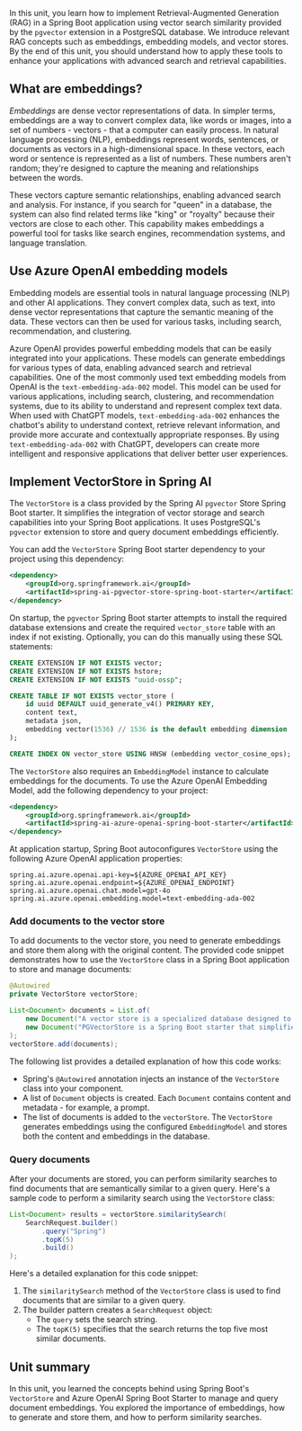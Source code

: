 In this unit, you learn how to implement Retrieval-Augmented Generation (RAG) in a Spring Boot application using vector search similarity provided by the `pgvector` extension in a PostgreSQL database. We introduce relevant RAG concepts such as embeddings, embedding models, and vector stores. By the end of this unit, you should understand how to apply these tools to enhance your applications with advanced search and retrieval capabilities.

## What are embeddings?

*Embeddings* are dense vector representations of data. In simpler terms, embeddings are a way to convert complex data, like words or images, into a set of numbers - vectors - that a computer can easily process. In natural language processing (NLP), embeddings represent words, sentences, or documents as vectors in a high-dimensional space. In these vectors, each word or sentence is represented as a list of numbers. These numbers aren't random; they're designed to capture the meaning and relationships between the words.

These vectors capture semantic relationships, enabling advanced search and analysis. For instance, if you search for "queen" in a database, the system can also find related terms like "king" or "royalty" because their vectors are close to each other. This capability makes embeddings a powerful tool for tasks like search engines, recommendation systems, and language translation.

## Use Azure OpenAI embedding models

Embedding models are essential tools in natural language processing (NLP) and other AI applications. They convert complex data, such as text, into dense vector representations that capture the semantic meaning of the data. These vectors can then be used for various tasks, including search, recommendation, and clustering.

Azure OpenAI provides powerful embedding models that can be easily integrated into your applications. These models can generate embeddings for various types of data, enabling advanced search and retrieval capabilities. One of the most commonly used text embedding models from OpenAI is the `text-embedding-ada-002` model. This model can be used for various applications, including search, clustering, and recommendation systems, due to its ability to understand and represent complex text data. When used with ChatGPT models, `text-embedding-ada-002` enhances the chatbot's ability to understand context, retrieve relevant information, and provide more accurate and contextually appropriate responses. By using `text-embedding-ada-002` with ChatGPT, developers can create more intelligent and responsive applications that deliver better user experiences.

## Implement VectorStore in Spring AI

The `VectorStore` is a class provided by the Spring AI `pgvector` Store Spring Boot starter. It simplifies the integration of vector storage and search capabilities into your Spring Boot applications. It uses PostgreSQL's `pgvector` extension to store and query document embeddings efficiently.

You can add the `VectorStore` Spring Boot starter dependency to your project using this dependency:

```xml
<dependency>
    <groupId>org.springframework.ai</groupId>
    <artifactId>spring-ai-pgvector-store-spring-boot-starter</artifactId>
</dependency>
```

On startup, the `pgvector` Spring Boot starter attempts to install the required database extensions and create the required `vector_store` table with an index if not existing. Optionally, you can do this manually using these SQL statements:

```sql
CREATE EXTENSION IF NOT EXISTS vector;
CREATE EXTENSION IF NOT EXISTS hstore;
CREATE EXTENSION IF NOT EXISTS "uuid-ossp";

CREATE TABLE IF NOT EXISTS vector_store (
    id uuid DEFAULT uuid_generate_v4() PRIMARY KEY,
    content text,
    metadata json,
    embedding vector(1536) // 1536 is the default embedding dimension
);

CREATE INDEX ON vector_store USING HNSW (embedding vector_cosine_ops);
```

The `VectorStore` also requires an `EmbeddingModel` instance to calculate embeddings for the documents. To use the Azure OpenAI Embedding Model, add the following dependency to your project:

```xml
<dependency>
    <groupId>org.springframework.ai</groupId>
    <artifactId>spring-ai-azure-openai-spring-boot-starter</artifactId>
</dependency>
```

At application startup, Spring Boot autoconfigures `VectorStore` using the following Azure OpenAI application properties:

```properties
spring.ai.azure.openai.api-key=${AZURE_OPENAI_API_KEY}
spring.ai.azure.openai.endpoint=${AZURE_OPENAI_ENDPOINT}
spring.ai.azure.openai.chat.model=gpt-4o
spring.ai.azure.openai.embedding.model=text-embedding-ada-002
```

### Add documents to the vector store

To add documents to the vector store, you need to generate embeddings and store them along with the original content. The provided code snippet demonstrates how to use the `VectorStore` class in a Spring Boot application to store and manage documents:

```java
@Autowired
private VectorStore vectorStore;

List<Document> documents = List.of(
    new Document("A vector store is a specialized database designed to store and manage high-dimensional vectors. ", Map.of("prompt", "What is Vector Store")),
    new Document("PGVectorStore is a Spring Boot starter that simplifies the integration of vector storage and search capabilities into your Spring Boot applications.", Map.of("prompt","Why Use PGVectorStore?"))
);
vectorStore.add(documents);
```

The following list provides a detailed explanation of how this code works:

- Spring's `@Autowired` annotation injects an instance of the `VectorStore` class into your component.
- A list of `Document` objects is created. Each `Document` contains content and metadata - for example, a prompt.
- The list of documents is added to the `vectorStore`. The `VectorStore` generates embeddings using the configured `EmbeddingModel` and stores both the content and embeddings in the database.

### Query documents

After your documents are stored, you can perform similarity searches to find documents that are semantically similar to a given query. Here's a sample code to perform a similarity search using the `VectorStore` class:

```java
List<Document> results = vectorStore.similaritySearch(
    SearchRequest.builder()
        .query("Spring")
        .topK(5)
        .build()
);
```

Here's a detailed explanation for this code snippet:

1. The `similaritySearch` method of the `VectorStore` class is used to find documents that are similar to a given query.
2. The builder pattern creates a `SearchRequest` object:
    - The `query` sets the search string.
    - The `topK(5)` specifies that the search returns the top five most similar documents.

## Unit summary

In this unit, you learned the concepts behind using Spring Boot's `VectorStore` and Azure OpenAI Spring Boot Starter to manage and query document embeddings. You explored the importance of embeddings, how to generate and store them, and how to perform similarity searches.
